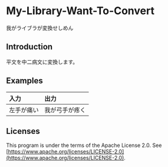 # My-Library-Want-To-Convert
我がライブラが変換せしめん

## Introduction

平文を中二病文に変換します。

## Examples

| 入力      | 出力      |
|:---------|:----------|
| 左手が痛い | 我が弓手が疼く |

## Licenses

This program is under the terms of the Apache License 2.0. See [https://www.apache.org/licenses/LICENSE-2.0](https://www.apache.org/licenses/LICENSE-2.0).